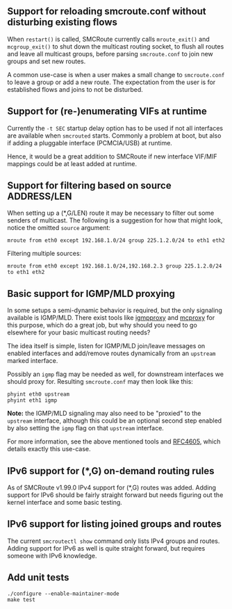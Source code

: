 Support for reloading smcroute.conf without disturbing existing flows
---------------------------------------------------------------------

When `restart()` is called, SMCRoute currently calls `mroute_exit()` and
`mcgroup_exit()` to shut down the multicast routing socket, to flush all
routes and leave all multicast groups, before parsing `smcroute.conf` to
join new groups and set new routes.

A common use-case is when a user makes a small change to `smcroute.conf`
to leave a group or add a new route.  The expectation from the user is
for established flows and joins to not be disturbed.


Support for (re-)enumerating VIFs at runtime
--------------------------------------------

Currently the `-t SEC` startup delay option has to be used if not all
interfaces are available when `smcrouted` starts.  Commonly a problem at
boot, but also if adding a pluggable interface (PCMCIA/USB) at runtime.

Hence, it would be a great addition to SMCRoute if new interface VIF/MIF
mappings could be at least added at runtime.


Support for filtering based on source ADDRESS/LEN
-------------------------------------------------

When setting up a (*,G/LEN) route it may be necessary to filter out some
senders of multicast.  The following is a suggestion for how that might
look, notice the omitted `source` argument:

    mroute from eth0 except 192.168.1.0/24 group 225.1.2.0/24 to eth1 eth2

Filtering multiple sources:

    mroute from eth0 except 192.168.1.0/24,192.168.2.3 group 225.1.2.0/24 to eth1 eth2


Basic support for IGMP/MLD proxying
-----------------------------------

In some setups a semi-dynamic behavior is required, but the only
signaling available is IGMP/MLD.  There exist tools like [igmpproxy][]
and [mcproxy][] for this purpose, which do a great job, but why should
you need to go elsewhere for your basic multicast routing needs?

The idea itself is simple, listen for IGMP/MLD join/leave messages on
enabled interfaces and add/remove routes dynamically from an `upstream`
marked interface.

Possibly an `igmp` flag may be needed as well, for downstream interfaces
we should proxy for.  Resulting `smcroute.conf` may then look like this:

    phyint eth0 upstream
    phyint eth1 igmp

**Note:** the IGMP/MLD signaling may also need to be "proxied" to the
  `upstream` interface, although this could be an optional second step
  enabled by also setting the `igmp` flag on that `upstream` interface.

For more information, see the above mentioned tools and [RFC4605][],
which details exactly this use-case.


IPv6 support for (*,G) on-demand routing rules
----------------------------------------------

As of SMCRoute v1.99.0 IPv4 support for (*,G) routes was added.  Adding
support for IPv6 should be fairly straight forward but needs figuring
out the kernel interface and some basic testing.


IPv6 support for listing joined groups and routes
-------------------------------------------------

The current `smcroutectl show` command only lists IPv4 groups and
routes.  Adding support for IPv6 as well is quite straight forward,
but requires someone with IPv6 knowledge.


Add unit tests
--------------

    ./configure --enable-maintainer-mode
    make test

[igmpproxy]: https://github.com/pali/igmpproxy
[mcproxy]:   https://github.com/mcproxy/mcproxy
[RFC4605]:   https://www.ietf.org/rfc/rfc4605.txt

